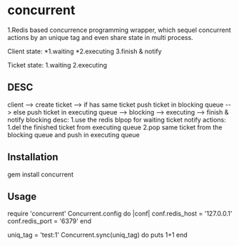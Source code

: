 concurrent
==========

1.Redis based concurrence programming wrapper,
    which sequel concurrent actions by an unique tag and even share state in multi process.

Client state:
  *1.waiting
  *2.executing
  3.finish & notify

Ticket state:
  1.waiting
  2.executing

DESC
----------
 client --> create ticket --> if has same ticket
                                push ticket in blocking queue
                          --> else
                                push ticket in executing queue
        --> blocking
        --> executing
        --> finish & notify
 blocking desc:
   1.use the redis blpop for waiting ticket
 notify actions:
   1.del the finished ticket from executing queue
   2.pop same ticket from the blocking queue and push in executing queue

Installation
-----------
  gem install concurrent
  
Usage
-----
  require 'concurrent'
  Concurrent.config do |conf|
    conf.redis_host = '127.0.0.1'
    conf.redis_port = '6379'
  end

  uniq_tag = 'test:1'
  Concurrent.sync(uniq_tag) do
    puts 1+1
  end
